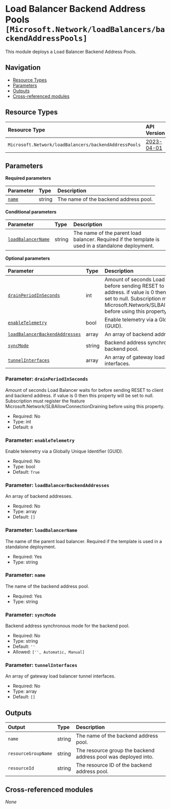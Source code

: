 # Load Balancer Backend Address Pools `[Microsoft.Network/loadBalancers/backendAddressPools]`

This module deploys a Load Balancer Backend Address Pools.

## Navigation

- [Resource Types](#Resource-Types)
- [Parameters](#Parameters)
- [Outputs](#Outputs)
- [Cross-referenced modules](#Cross-referenced-modules)

## Resource Types

| Resource Type | API Version |
| :-- | :-- |
| `Microsoft.Network/loadBalancers/backendAddressPools` | [2023-04-01](https://learn.microsoft.com/en-us/azure/templates/Microsoft.Network/2023-04-01/loadBalancers/backendAddressPools) |

## Parameters

**Required parameters**

| Parameter | Type | Description |
| :-- | :-- | :-- |
| [`name`](#parameter-name) | string | The name of the backend address pool. |

**Conditional parameters**

| Parameter | Type | Description |
| :-- | :-- | :-- |
| [`loadBalancerName`](#parameter-loadbalancername) | string | The name of the parent load balancer. Required if the template is used in a standalone deployment. |

**Optional parameters**

| Parameter | Type | Description |
| :-- | :-- | :-- |
| [`drainPeriodInSeconds`](#parameter-drainperiodinseconds) | int | Amount of seconds Load Balancer waits for before sending RESET to client and backend address. if value is 0 then this property will be set to null. Subscription must register the feature Microsoft.Network/SLBAllowConnectionDraining before using this property. |
| [`enableTelemetry`](#parameter-enabletelemetry) | bool | Enable telemetry via a Globally Unique Identifier (GUID). |
| [`loadBalancerBackendAddresses`](#parameter-loadbalancerbackendaddresses) | array | An array of backend addresses. |
| [`syncMode`](#parameter-syncmode) | string | Backend address synchronous mode for the backend pool. |
| [`tunnelInterfaces`](#parameter-tunnelinterfaces) | array | An array of gateway load balancer tunnel interfaces. |

### Parameter: `drainPeriodInSeconds`

Amount of seconds Load Balancer waits for before sending RESET to client and backend address. if value is 0 then this property will be set to null. Subscription must register the feature Microsoft.Network/SLBAllowConnectionDraining before using this property.
- Required: No
- Type: int
- Default: `0`

### Parameter: `enableTelemetry`

Enable telemetry via a Globally Unique Identifier (GUID).
- Required: No
- Type: bool
- Default: `True`

### Parameter: `loadBalancerBackendAddresses`

An array of backend addresses.
- Required: No
- Type: array
- Default: `[]`

### Parameter: `loadBalancerName`

The name of the parent load balancer. Required if the template is used in a standalone deployment.
- Required: Yes
- Type: string

### Parameter: `name`

The name of the backend address pool.
- Required: Yes
- Type: string

### Parameter: `syncMode`

Backend address synchronous mode for the backend pool.
- Required: No
- Type: string
- Default: `''`
- Allowed: `['', Automatic, Manual]`

### Parameter: `tunnelInterfaces`

An array of gateway load balancer tunnel interfaces.
- Required: No
- Type: array
- Default: `[]`


## Outputs

| Output | Type | Description |
| :-- | :-- | :-- |
| `name` | string | The name of the backend address pool. |
| `resourceGroupName` | string | The resource group the backend address pool was deployed into. |
| `resourceId` | string | The resource ID of the backend address pool. |

## Cross-referenced modules

_None_
